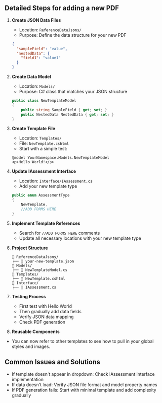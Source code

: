 ## Detailed Steps for adding a new PDF
1. **Create JSON Data Files**
   - Location: `ReferenceDataJsons/`
   - Purpose: Define the data structure for your new PDF
   ```json
   {
     "sampleField": "value",
     "nestedData": {
       "field1": "value1"
     }
   }
   ```

2. **Create Data Model**
   - Location: `Models/`
   - Purpose: C# class that matches your JSON structure
   ```csharp
   public class NewTemplateModel
   {
       public string SampleField { get; set; }
       public NestedData NestedData { get; set; }
   }
   ```

3. **Create Template File**
   - Location: `Templates/`
   - File: `NewTemplate.cshtml`
   - Start with a simple test:
   ```cshtml
   @model YourNamespace.Models.NewTemplateModel
   <p>Hello World!</p>
   ```

4. **Update IAssessment Interface**
   - Location: `Interface/IAssessment.cs`
   - Add your new template type
   ```csharp
   public enum AssessmentType
   {
       NewTemplate,
       //ADD FORMS HERE
   }
   ```

5. **Implement Template References**
   - Search for `//ADD FORMS HERE` comments
   - Update all necessary locations with your new template type

6. **Project Structure**
   ```
   📁 ReferenceDataJsons/
   ├── 📄 your-new-template.json
   📁 Models/
   ├── 📄 NewTemplateModel.cs
   📁 Templates/
   ├── 📄 NewTemplate.cshtml
   📁 Interface/
   ├── 📄 IAssessment.cs
   ```

7. **Testing Process**
   - First test with Hello World
   - Then gradually add data fields
   - Verify JSON data mapping
   - Check PDF generation

8. **Reusable Components**
  - You can now refer to other templates to see how to pull in your global styles and images.
  
## Common Issues and Solutions

- If template doesn't appear in dropdown: Check IAssessment interface implementation
- If data doesn't load: Verify JSON file format and model property names
- If PDF generation fails: Start with minimal template and add complexity gradually